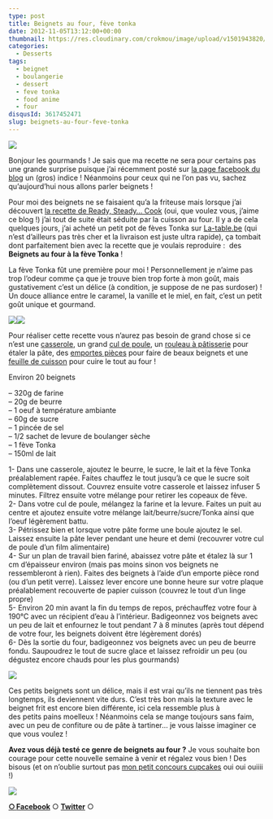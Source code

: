 ```yaml
---
type: post
title: Beignets au four, fève tonka
date: 2012-11-05T13:12:00+00:00
thumbnail: https://res.cloudinary.com/crokmou/image/upload/v1501943820/20121101_beignet_four_feve_tonka_0027.jpg
categories: 
  - Desserts
tags: 
  - beignet
  - boulangerie
  - dessert
  - feve tonka
  - food anime
  - four
disqusId: 3617452471
slug: beignets-au-four-feve-tonka
---
```


[![](http://2.bp.blogspot.com/-5YQU80jcz8Q/UJKOjptQ6MI/AAAAAAAAFEM/eGgffaftrnc/s640/20121101_beignet_four_feve_tonka_crokmou_3379.gif)](http://2.bp.blogspot.com/-5YQU80jcz8Q/UJKOjptQ6MI/AAAAAAAAFEM/eGgffaftrnc/s1600/20121101_beignet_four_feve_tonka_crokmou_3379.gif)

Bonjour les gourmands ! Je sais que ma recette ne sera pour certains pas une grande surprise puisque j’ai récemment posté sur [la page facebook du blog](https://www.facebook.com/pages/CroKMou/148093255259077) un (gros) indice ! Néanmoins pour ceux qui ne l’on pas vu, sachez qu’aujourd’hui nous allons parler beignets !

Pour moi des beignets ne se faisaient qu’a la friteuse mais lorsque j’ai découvert [la recette de Ready, Steady… Cook](http://miomiom.eklablog.com/beignets-au-four-a-la-feve-tonka-a45507836) (oui, que voulez vous, j’aime ce blog !) j’ai tout de suite était séduite par la cuisson au four. Il y a de cela quelques jours, j’ai acheté un petit pot de fèves Tonka sur [La-table.be](http://www.la-table.be/boutique/) (qui n’est d’ailleurs pas très cher et la livraison est juste ultra rapide), ça tombait dont parfaitement bien avec la recette que je voulais reproduire :  des **Beignets au four à la fève Tonka** !

La fève Tonka fût une première pour moi ! Personnellement je n’aime pas trop l’odeur comme ça que je trouve bien trop forte à mon goût, mais gustativement c’est un délice (à condition, je suppose de ne pas surdoser) ! Un douce alliance entre le caramel, la vanille et le miel, en fait, c’est un petit goût unique et gourmand.

[![](http://2.bp.blogspot.com/-Ta5bgymGP30/UJKqBW48P1I/AAAAAAAAFEk/q62mNM-s4vI/s400/20121101_beignet_four_feve_tonka_0030.jpg)](http://2.bp.blogspot.com/-Ta5bgymGP30/UJKqBW48P1I/AAAAAAAAFEk/q62mNM-s4vI/s1600/20121101_beignet_four_feve_tonka_0030.jpg)[![](http://3.bp.blogspot.com/-q3l4RYZWcDM/UJKqCB5tf-I/AAAAAAAAFE8/pp22mMnAkc8/s400/20121101_beignet_four_feve_tonka_0035.jpg)](http://3.bp.blogspot.com/-q3l4RYZWcDM/UJKqCB5tf-I/AAAAAAAAFE8/pp22mMnAkc8/s1600/20121101_beignet_four_feve_tonka_0035.jpg)

Pour réaliser cette recette vous n’aurez pas besoin de grand chose si ce n’est une [casserole](http://www.rueducommerce.fr/index/casserole%20fonte), un grand [cul de poule](http://www.rueducommerce.fr/m/pl/malid:48515370), un [rouleau à pâtisserie](http://www.rueducommerce.fr/index/rouleau%20patisserie) pour étaler la pâte, des [emportes pièces](http://www.rueducommerce.fr/m/pl/malid:43774610) pour faire de beaux beignets et une [feuille de cuisson](http://www.rueducommerce.fr/index/feuille%20de%20cuisson) pour cuire le tout au four !

<a name="more"></a>

Environ 20 beignets

– 320g de farine  
– 20g de beurre  
– 1 oeuf à température ambiante  
– 60g de sucre  
– 1 pincée de sel  
– 1/2 sachet de levure de boulanger sèche  
– 1 fève Tonka  
– 150ml de lait

1- Dans une casserole, ajoutez le beurre, le sucre, le lait et la fève Tonka préalablement rapée. Faites chauffez le tout jusqu’à ce que le sucre soit complètement dissout. Couvrez ensuite votre casserole et laissez infuser 5 minutes. Filtrez ensuite votre mélange pour retirer les copeaux de fève.  
2- Dans votre cul de poule, mélangez la farine et la levure. Faites un puit au centre et ajoutez ensuite votre mélange lait/beurre/sucre/Tonka ainsi que l’oeuf légèrement battu.  
3- Pétrissez bien et lorsque votre pâte forme une boule ajoutez le sel. Laissez ensuite la pâte lever pendant une heure et demi (recouvrer votre cul de poule d’un film alimentaire)  
4- Sur un plan de travail bien fariné, abaissez votre pâte et étalez là sur 1 cm d’épaisseur environ (mais pas moins sinon vos beignets ne ressembleront à rien). Faites des beignets à l’aide d’un emporte pièce rond (ou d’un petit verre). Laissez lever encore une bonne heure sur votre plaque préalablement recouverte de papier cuisson (couvrez le tout d’un linge propre)  
5- Environ 20 min avant la fin du temps de repos, préchauffez votre four à 190°C avec un récipient d’eau à l’intérieur. Badigeonnez vos beignets avec un peu de lait et enfournez le tout pendant 7 à 8 minutes (après tout dépend de votre four, les beignets doivent être légèrement dorés)  
6- Dès la sortie du four, badigeonnez vos beignets avec un peu de beurre fondu. Saupoudrez le tout de sucre glace et laissez refroidir un peu (ou dégustez encore chauds pour les plus gourmands)

[![](http://2.bp.blogspot.com/-5YQU80jcz8Q/UJKOjptQ6MI/AAAAAAAAFEM/eGgffaftrnc/s640/20121101_beignet_four_feve_tonka_crokmou_3379.gif)](http://2.bp.blogspot.com/-5YQU80jcz8Q/UJKOjptQ6MI/AAAAAAAAFEM/eGgffaftrnc/s1600/20121101_beignet_four_feve_tonka_crokmou_3379.gif)

Ces petits beignets sont un délice, mais il est vrai qu’ils ne tiennent pas très longtemps, ils deviennent vite durs. C’est très bon mais la texture avec le beignet frit est encore bien différente, ici cela ressemble plus à des petits pains moelleux ! Néanmoins cela se mange toujours sans faim, avec un peu de confiture ou de pâte à tartiner… je vous laisse imaginer ce que vous voulez !

**Avez vous déjà testé ce genre de beignets au four ?** Je vous souhaite bon courage pour cette nouvelle semaine à venir et régalez vous bien ! Des bisous (et on n’oublie surtout pas [mon petit concours cupcakes](http://www.crokmou.com/2012/10/concours-recette-cupcake-partenaire-petitplat.fr.html) oui oui ouiiii !)

[![](http://www.deviantart.com/download/40823647/Sprinkley_Cupcake_icon_by_u_smell_like_inu_poo.gif)](http://www.deviantart.com/download/40823647/Sprinkley_Cupcake_icon_by_u_smell_like_inu_poo.gif)

[**○<span style="font-size: xx-small; margin: 0px; outline: 0px; padding: 0px;"><span style="font-family: Arial, Helvetica, sans-serif; margin: 0px; outline: 0px; padding: 0px;"> </span></span>Facebook**](https://www.facebook.com/pages/CroKMou/148093255259077) ○ [**Twitter**](https://twitter.com/Crokmou) ○